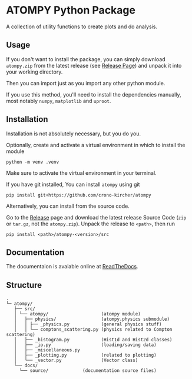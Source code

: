 # ATOMPY Python Package

A collection of utility functions to create plots and do analysis.

## Usage

If you don't want to install the package, you can simply download 
`atompy.zip` from the latest
release (see [Release Page](https://github.com/crono-kircher/atompy/releases))
and unpack it into your working directory.

Then you can import just as you import any other python module.

If you use this method, you'll need to install the dependencies manually,
most notably `numpy`, `matplotlib` and `uproot`.

## Installation
Installation is not absolutely necessary, but you do you.

Optionally, create and activate a virtual environment in which to install
the module
```shell
python -m venv .venv
```

Make sure to activate the virtual environment in your terminal.

If you have git installed, You can install `atompy` using git

```shell
pip install git+https://github.com/crono-kircher/atompy
```

Alternatively, you can install from the source code.

Go to the [Release](https://github.com/crono-kircher/atompy/releases)
page and download the latest release Source Code (`zip` or `tar.gz`, not the
`atompy.zip`). Unpack the release to `<path>`, then run

```shell
pip install <path>/atompy-<version>/src
```

## Documentation
The documentaion is avaiable online at
[ReadTheDocs](https://atomicphysics-atompy.readthedocs.io/en/latest/).

## Structure
```
.
└─ atompy/
   ├── src/
   │ └── atompy/                    (atompy module)
   │   ├── physics/                 (atompy.physics submodule)
   │   │ ├── _physics.py            (general physics stuff)
   │   │ └── comptons_scattering.py (physics related to Compton scattering)
   │   ├── _histogram.py            (Hist1d and Hist2d classes)
   │   ├── _io.py                   (loading/saving data)
   │   ├── _miscellaneous.py        
   │   ├── _plotting.py             (related to plotting)
   │   └── _vector.py               (Vector class)
   └── docs/
     └── source/             (documentation source files)
``` 